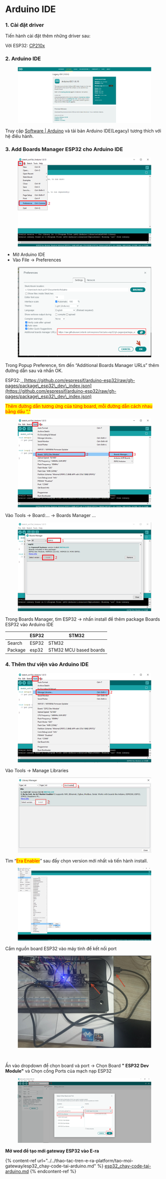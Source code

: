 # Arduino IDE

### 1. Cài đặt driver&#x20;

Tiến hành cài đặt thêm những driver sau:&#x20;

Với ESP32: [CP210x](https://www.silabs.com/developers/usb-to-uart-bridge-vcp-drivers)&#x20;

### 2. Arduino IDE

<figure><img src="../../../.gitbook/assets/image (36) (1) (1).png" alt=""><figcaption></figcaption></figure>

Truy cập [Software | Arduino](https://www.arduino.cc/en/software) và tải bản Arduino IDE(Legacy) tương thích với hệ điều hành.&#x20;

### 3. Add Boards Manager ESP32 cho Arduino IDE

<figure><img src="../../../.gitbook/assets/image (34).png" alt=""><figcaption></figcaption></figure>

* Mở Arduino IDE&#x20;
* Vào File -> Preferences&#x20;

<figure><img src="../../../.gitbook/assets/image (59) (1).png" alt=""><figcaption></figcaption></figure>

Trong Popup Preference, tìm đến “Additional Boards Manager URLs” thêm đường dẫn sau và nhấn OK.&#x20;

ESP32:[ , ](https://github.com/espressif/arduino-esp32/raw/gh-pages/package\_esp32\_dev\_index.json)[https://github.com/espressif/arduino-esp32/raw/gh-pages/package\_esp32\_dev\_index.json](https://github.com/espressif/arduino-esp32/raw/gh-pages/package\_esp32\_dev\_index.json)

<mark style="color:red;">Thêm đường dẫn tương ứng của từng board, mỗi đường dẫn cách nhau bằng dấu “,”</mark>&#x20;

<figure><img src="../../../.gitbook/assets/image (21).png" alt=""><figcaption></figcaption></figure>

Vào Tools -> Board:… -> Boards Manager …

<figure><img src="../../../.gitbook/assets/image (16) (1).png" alt=""><figcaption></figcaption></figure>

Trong Boards Manager, tìm ESP32 -> nhấn install để thêm package Boards ESP32 vào Arduino IDE

|          | ESP32  | STM32                   |
| -------- | ------ | ----------------------- |
| Search   | ESP32  | STM32                   |
| Package  | esp32  | STM32 MCU based boards  |

### 4. Thêm thư viện vào Arduino IDE

<figure><img src="../../../.gitbook/assets/image (25).png" alt=""><figcaption></figcaption></figure>

Vào Tools -> Manage Libraries

<figure><img src="../../../.gitbook/assets/image (7).png" alt=""><figcaption></figcaption></figure>

Tìm “<mark style="color:red;">Era Enabler</mark>” sau đấy chọn version mới nhất và tiến hành install.

<figure><img src="../../../.gitbook/assets/image (29) (1).png" alt=""><figcaption></figcaption></figure>

Cắm nguồn board ESP32 vào máy tính để kết nối port

<figure><img src="../../../.gitbook/assets/image (68) (1).png" alt=""><figcaption><p><br></p></figcaption></figure>

Ấn vào dropdown để chọn board và port -> Chọn Board **" ESP32 Dev Module"** và  Chọn cổng Ports của mạch nạp ESP32

<figure><img src="../../../.gitbook/assets/image (55) (1).png" alt=""><figcaption></figcaption></figure>

**Mở wed để tạo mới gateway ESP32 vào E-ra**

{% content-ref url="../../thao-tac-tren-e-ra-platform/tao-moi-gateway/esp32_chay-code-tai-arduino.md" %}
[esp32\_chay-code-tai-arduino.md](../../thao-tac-tren-e-ra-platform/tao-moi-gateway/esp32\_chay-code-tai-arduino.md)
{% endcontent-ref %}
